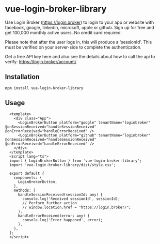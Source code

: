 # vue-login-broker-library

Use Login Broker (https://login.broker) to login to your app or website with facebook, google, linkedin, microsoft, apple or github. Sign up for free and get 100,000 monthly active users. No credit card required.

Please note that after the user logs in, this will produce a 'sessionId'. This must be verified on your server-side to complete the authentication.

Get a free API key here and also see the details about how to call the api to verify:
https://login.broker/account/

## Installation

```
npm install vue-login-broker-library
```

## Usage

```
  <template>
    <div class="App">
      <LoginBrokerButton platform="google" tenantName="loginbroker" @onSessionReceived="handleSessionReceived" @onErrorReceived="handleErrorReceived" />
      <LoginBrokerButton platform="github" tenantName="loginbroker" @onSessionReceived="handleSessionReceived" @onErrorReceived="handleErrorReceived" />
    </div>
  </template>
  <script lang="ts">
  import { LoginBrokerButton } from 'vue-login-broker-library';
  import 'vue-login-broker-library/dist/style.css';

  export default {
    components: {
      LoginBrokerButton,
    },
    methods: {
      handleSessionReceived(sessionId: any) {
        console.log('Received sessionId', sessionId);
        // Perform further action
        // window.location.href = "https://login.broker/";
      },
      handleErrorReceived(error: any) {
        console.log('Error happened', error);
      },
    },
  };
  </script>
```